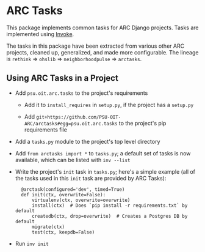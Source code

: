 # ARC Tasks

This package implements common tasks for ARC Django projects. Tasks are
implemented using [Invoke](http://www.pyinvoke.org/).

The tasks in this package have been extracted from various other ARC projects,
cleaned up, generalized, and made more configurable. The lineage is `rethink`
=> `ohslib` => `neighborhoodpulse` => `arctasks`.

## Using ARC Tasks in a Project

- Add `psu.oit.arc.tasks` to the project's requirements

  - Add it to `install_requires` in `setup.py`, if the project has a `setup.py`

  - Add `git+https://github.com/PSU-OIT-ARC/arctasks#egg=psu.oit.arc.tasks`
    to the project's pip requirements file

- Add a `tasks.py` module to the project's top level directory

- Add `from arctasks import *` to `tasks.py`; a default set of tasks is now
  available, which can be listed with `inv --list`

- Write the project's `init` task in `tasks.py`; here's a simple example (all
  of the tasks used in this `init` task are provided by ARC Tasks):

        @arctask(configured='dev', timed=True)
        def init(ctx, overwrite=False):
            virtualenv(ctx, overwrite=overwrite)
            install(ctx)  # Does `pip install -r requirements.txt` by default
            createdb(ctx, drop=overwrite)  # Creates a Postgres DB by default
            migrate(ctx)
            test(ctx, keepdb=False)

- Run `inv init`
